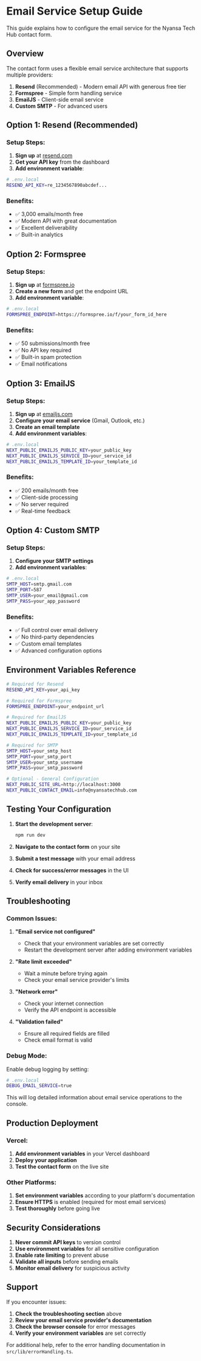 # Email Service Setup Guide

This guide explains how to configure the email service for the Nyansa Tech Hub contact form.

## Overview

The contact form uses a flexible email service architecture that supports multiple providers:

1. **Resend** (Recommended) - Modern email API with generous free tier
2. **Formspree** - Simple form handling service
3. **EmailJS** - Client-side email service
4. **Custom SMTP** - For advanced users

## Option 1: Resend (Recommended)

### Setup Steps:

1. **Sign up** at [resend.com](https://resend.com)
2. **Get your API key** from the dashboard
3. **Add environment variable**:

```bash
# .env.local
RESEND_API_KEY=re_1234567890abcdef...
```

### Benefits:
- ✅ 3,000 emails/month free
- ✅ Modern API with great documentation
- ✅ Excellent deliverability
- ✅ Built-in analytics

## Option 2: Formspree

### Setup Steps:

1. **Sign up** at [formspree.io](https://formspree.io)
2. **Create a new form** and get the endpoint URL
3. **Add environment variable**:

```bash
# .env.local
FORMSPREE_ENDPOINT=https://formspree.io/f/your_form_id_here
```

### Benefits:
- ✅ 50 submissions/month free
- ✅ No API key required
- ✅ Built-in spam protection
- ✅ Email notifications

## Option 3: EmailJS

### Setup Steps:

1. **Sign up** at [emailjs.com](https://emailjs.com)
2. **Configure your email service** (Gmail, Outlook, etc.)
3. **Create an email template**
4. **Add environment variables**:

```bash
# .env.local
NEXT_PUBLIC_EMAILJS_PUBLIC_KEY=your_public_key
NEXT_PUBLIC_EMAILJS_SERVICE_ID=your_service_id
NEXT_PUBLIC_EMAILJS_TEMPLATE_ID=your_template_id
```

### Benefits:
- ✅ 200 emails/month free
- ✅ Client-side processing
- ✅ No server required
- ✅ Real-time feedback

## Option 4: Custom SMTP

### Setup Steps:

1. **Configure your SMTP settings**
2. **Add environment variables**:

```bash
# .env.local
SMTP_HOST=smtp.gmail.com
SMTP_PORT=587
SMTP_USER=your_email@gmail.com
SMTP_PASS=your_app_password
```

### Benefits:
- ✅ Full control over email delivery
- ✅ No third-party dependencies
- ✅ Custom email templates
- ✅ Advanced configuration options

## Environment Variables Reference

```bash
# Required for Resend
RESEND_API_KEY=your_api_key

# Required for Formspree
FORMSPREE_ENDPOINT=your_endpoint_url

# Required for EmailJS
NEXT_PUBLIC_EMAILJS_PUBLIC_KEY=your_public_key
NEXT_PUBLIC_EMAILJS_SERVICE_ID=your_service_id
NEXT_PUBLIC_EMAILJS_TEMPLATE_ID=your_template_id

# Required for SMTP
SMTP_HOST=your_smtp_host
SMTP_PORT=your_smtp_port
SMTP_USER=your_smtp_username
SMTP_PASS=your_smtp_password

# Optional - General Configuration
NEXT_PUBLIC_SITE_URL=http://localhost:3000
NEXT_PUBLIC_CONTACT_EMAIL=info@nyansatechhub.com
```

## Testing Your Configuration

1. **Start the development server**:
   ```bash
   npm run dev
   ```

2. **Navigate to the contact form** on your site

3. **Submit a test message** with your email address

4. **Check for success/error messages** in the UI

5. **Verify email delivery** in your inbox

## Troubleshooting

### Common Issues:

1. **"Email service not configured"**
   - Check that your environment variables are set correctly
   - Restart the development server after adding environment variables

2. **"Rate limit exceeded"**
   - Wait a minute before trying again
   - Check your email service provider's limits

3. **"Network error"**
   - Check your internet connection
   - Verify the API endpoint is accessible

4. **"Validation failed"**
   - Ensure all required fields are filled
   - Check email format is valid

### Debug Mode:

Enable debug logging by setting:

```bash
# .env.local
DEBUG_EMAIL_SERVICE=true
```

This will log detailed information about email service operations to the console.

## Production Deployment

### Vercel:

1. **Add environment variables** in your Vercel dashboard
2. **Deploy your application**
3. **Test the contact form** on the live site

### Other Platforms:

1. **Set environment variables** according to your platform's documentation
2. **Ensure HTTPS** is enabled (required for most email services)
3. **Test thoroughly** before going live

## Security Considerations

1. **Never commit API keys** to version control
2. **Use environment variables** for all sensitive configuration
3. **Enable rate limiting** to prevent abuse
4. **Validate all inputs** before sending emails
5. **Monitor email delivery** for suspicious activity

## Support

If you encounter issues:

1. **Check the troubleshooting section** above
2. **Review your email service provider's documentation**
3. **Check the browser console** for error messages
4. **Verify your environment variables** are set correctly

For additional help, refer to the error handling documentation in `src/lib/errorHandling.ts`. 